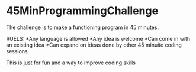 # 45MinProgrammingChallenge
The challenge is to make a functioning program in 45 minutes. 

RUELS:
  *Any language is allowed
  *Any idea is welcome
  *Can come in with an existing idea 
  *Can expand on ideas done by other 45 minuite coding sessions

This is just for fun and a way to improve coding skills
